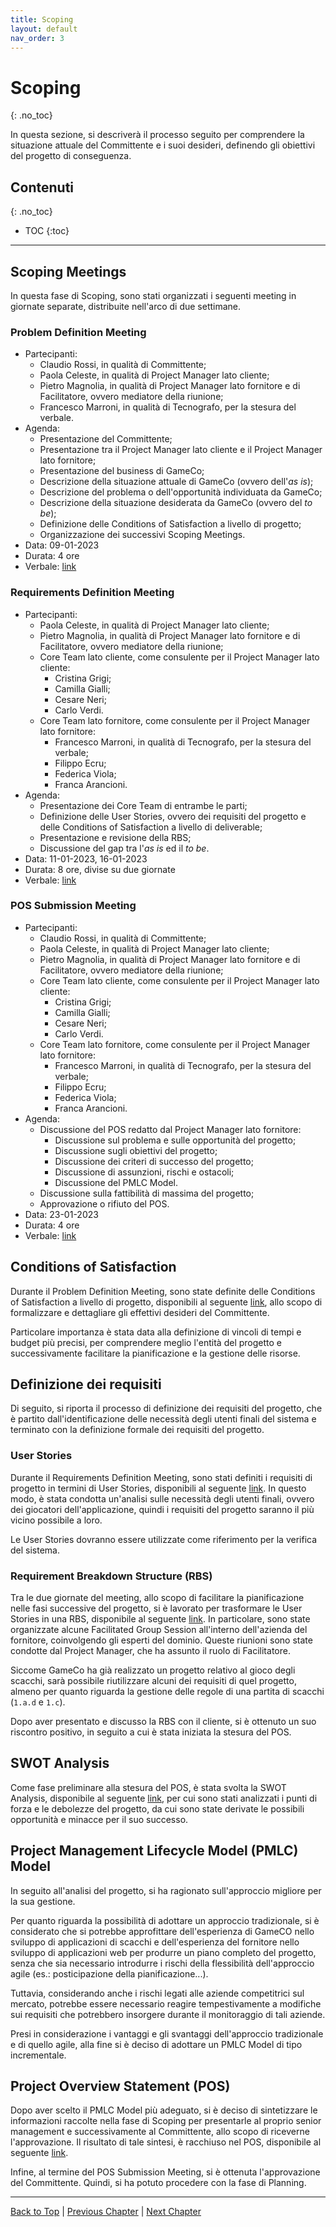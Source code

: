 ```yaml
---
title: Scoping
layout: default
nav_order: 3
---
```


# Scoping
{: .no_toc}

In questa sezione, si descriverà il processo seguito per comprendere la situazione attuale del Committente e i
suoi desideri, definendo gli obiettivi del progetto di conseguenza.

## Contenuti
{: .no_toc}

- TOC 
{:toc}

---

## Scoping Meetings

In questa fase di Scoping, sono stati organizzati i seguenti meeting in giornate separate, distribuite nell'arco
di due settimane.

### Problem Definition Meeting

- Partecipanti:
  - Claudio Rossi, in qualità di Committente;
  - Paola Celeste, in qualità di Project Manager lato cliente;
  - Pietro Magnolia, in qualità di Project Manager lato fornitore e di Facilitatore, ovvero mediatore della riunione;
  - Francesco Marroni, in qualità di Tecnografo, per la stesura del verbale.
- Agenda:
  - Presentazione del Committente;
  - Presentazione tra il Project Manager lato cliente e il Project Manager lato fornitore;
  - Presentazione del business di GameCo;
  - Descrizione della situazione attuale di GameCo (ovvero dell'_as is_);
  - Descrizione del problema o dell'opportunità individuata da GameCo;
  - Descrizione della situazione desiderata da GameCo (ovvero del _to be_);
  - Definizione delle Conditions of Satisfaction a livello di progetto;
  - Organizzazione dei successivi Scoping Meetings.
- Data: 09-01-2023
- Durata: 4 ore
- Verbale: [link](/pm/attachments/content/meeting-reports/scoping/problem-definition-meeting)

### Requirements Definition Meeting

- Partecipanti:
  - Paola Celeste, in qualità di Project Manager lato cliente;
  - Pietro Magnolia, in qualità di Project Manager lato fornitore e di Facilitatore, ovvero mediatore della riunione;
  - Core Team lato cliente, come consulente per il Project Manager lato cliente:
    - Cristina Grigi;
    - Camilla Gialli;
    - Cesare Neri;
    - Carlo Verdi.
  - Core Team lato fornitore, come consulente per il Project Manager lato fornitore:
    - Francesco Marroni, in qualità di Tecnografo, per la stesura del verbale;
    - Filippo Ecru;
    - Federica Viola;
    - Franca Arancioni.
- Agenda:
  - Presentazione dei Core Team di entrambe le parti;
  - Definizione delle User Stories, ovvero dei requisiti del progetto e delle Conditions of Satisfaction a livello
    di deliverable;
  - Presentazione e revisione della RBS;
  - Discussione del gap tra l'_as is_ ed il _to be_.
- Data: 11-01-2023, 16-01-2023
- Durata: 8 ore, divise su due giornate
- Verbale: [link](/pm/attachments/content/meeting-reports/scoping/requirements-definition-meeting)

### POS Submission Meeting

- Partecipanti:      
  - Claudio Rossi, in qualità di Committente;
  - Paola Celeste, in qualità di Project Manager lato cliente;
  - Pietro Magnolia, in qualità di Project Manager lato fornitore e di Facilitatore, ovvero mediatore della riunione;
  - Core Team lato cliente, come consulente per il Project Manager lato cliente:
    - Cristina Grigi;
    - Camilla Gialli;
    - Cesare Neri;
    - Carlo Verdi.
  - Core Team lato fornitore, come consulente per il Project Manager lato fornitore:
    - Francesco Marroni, in qualità di Tecnografo, per la stesura del verbale;
    - Filippo Ecru;
    - Federica Viola;
    - Franca Arancioni.
- Agenda:
  - Discussione del POS redatto dal Project Manager lato fornitore:
    - Discussione sul problema e sulle opportunità del progetto;
    - Discussione sugli obiettivi del progetto;
    - Discussione dei criteri di successo del progetto;
    - Discussione di assunzioni, rischi e ostacoli;
    - Discussione del PMLC Model.
  - Discussione sulla fattibilità di massima del progetto;
  - Approvazione o rifiuto del POS.
- Data: 23-01-2023
- Durata: 4 ore
- Verbale: [link](/pm/attachments/content/meeting-reports/scoping/pos-submission-meeting)

## Conditions of Satisfaction

Durante il Problem Definition Meeting, sono state definite delle Conditions of Satisfaction a livello di progetto, 
disponibili al seguente [link](/pm/attachments/content/cos#09-01-2023), allo scopo di formalizzare e
dettagliare gli effettivi desideri del Committente.

Particolare importanza è stata data alla definizione di vincoli di tempi e budget più precisi, per
comprendere meglio l'entità del progetto e successivamente facilitare la pianificazione e la gestione delle 
risorse.

## Definizione dei requisiti
Di seguito, si riporta il processo di definizione dei requisiti del progetto, che è partito dall'identificazione delle
necessità degli utenti finali del sistema e terminato con la definizione formale dei requisiti del progetto.

### User Stories
Durante il Requirements Definition Meeting, sono stati definiti i requisiti di progetto in termini di User Stories,
disponibili al seguente [link](/pm/attachments/content/user-stories#12-01-2023). 
In questo modo, è stata condotta un'analisi sulle necessità degli utenti finali, ovvero dei giocatori dell'applicazione,
quindi i requisiti del progetto saranno il più vicino possibile a loro.

Le User Stories dovranno essere utilizzate come riferimento per la verifica del sistema.

### Requirement Breakdown Structure (RBS)
Tra le due giornate del meeting, allo scopo di facilitare la pianificazione nelle fasi successive del progetto, si è 
lavorato per trasformare le User Stories in una RBS, disponibile al seguente
[link](/pm/attachments/content/rbs#16-01-2023). 
In particolare, sono state organizzate alcune Facilitated Group Session all'interno dell'azienda del fornitore, 
coinvolgendo gli esperti del dominio. Queste riunioni sono state condotte dal Project Manager, che ha assunto il ruolo
di Facilitatore.

Siccome GameCo ha già realizzato un progetto relativo al gioco degli scacchi, sarà possibile riutilizzare alcuni dei 
requisiti di quel progetto, almeno per quanto riguarda la gestione delle regole di una partita di scacchi (`1.a.d` e
`1.c`).

Dopo aver presentato e discusso la RBS con il cliente, si è ottenuto un suo riscontro positivo, in seguito a cui è stata
iniziata la stesura del POS.

## SWOT Analysis
Come fase preliminare alla stesura del POS, è stata svolta la SWOT Analysis, disponibile al seguente 
[link](/pm/attachments/content/swot-analysis#19-01-2023), per cui sono stati analizzati i punti di forza e
le debolezze del progetto, da cui sono state derivate le possibili opportunità e minacce per il suo successo.

## Project Management Lifecycle Model (PMLC) Model
In seguito all'analisi del progetto, si ha ragionato sull'approccio migliore per la sua gestione.

Per quanto riguarda la possibilità di adottare un approccio tradizionale, si è considerato che si potrebbe approfittare
dell'esperienza di GameCO nello sviluppo di applicazioni di scacchi e dell'esperienza del fornitore nello sviluppo di
applicazioni web per produrre un piano completo del progetto, senza che sia necessario introdurre i rischi della
flessibilità dell'approccio agile (es.: posticipazione della pianificazione...).

Tuttavia, considerando anche i rischi legati alle aziende competitrici sul mercato, potrebbe essere necessario reagire
tempestivamente a modifiche sui requisiti che potrebbero insorgere durante il monitoraggio di tali aziende.

Presi in considerazione i vantaggi e gli svantaggi dell'approccio tradizionale e di quello agile, alla fine si è deciso
di adottare un PMLC Model di tipo incrementale.

## Project Overview Statement (POS)
Dopo aver scelto il PMLC Model più adeguato, si è deciso di sintetizzare le informazioni raccolte nella fase di Scoping
per presentarle al proprio senior management e successivamente al Committente, allo scopo di riceverne l'approvazione.
Il risultato di tale sintesi, è racchiuso nel POS, disponibile al seguente [link](/pm/attachments/content/pos#20-01-2023).

Infine, al termine del POS Submission Meeting, si è ottenuta l'approvazione del Committente. Quindi, si ha potuto
procedere con la fase di Planning.

---

[Back to Top](#top) |
[Previous Chapter](/pm/0-problem) |
[Next Chapter](/pm/2-planning)